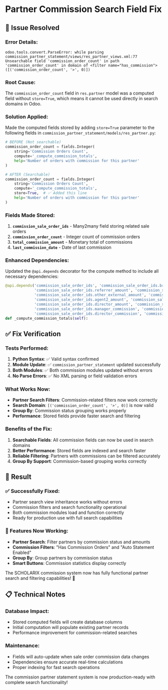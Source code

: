 # Partner Commission Search Field Fix

## 🔧 **Issue Resolved**

### **Error Details:**
```
odoo.tools.convert.ParseError: while parsing commission_partner_statement/views/res_partner_views.xml:77
Unsearchable field 'commission_order_count' in path 'commission_order_count' in domain of <filter name="has_commission"> ([('commission_order_count', '>', 0)])
```

### **Root Cause:**
The `commission_order_count` field in `res.partner` model was a computed field without `store=True`, which means it cannot be used directly in search domains in Odoo.

### **Solution Applied:**
Made the computed fields stored by adding `store=True` parameter to the following fields in `commission_partner_statement/models/res_partner.py`:

```python
# BEFORE (Not searchable)
commission_order_count = fields.Integer(
    string='Commission Orders Count',
    compute='_compute_commission_totals',
    help='Number of orders with commission for this partner'
)

# AFTER (Searchable)  
commission_order_count = fields.Integer(
    string='Commission Orders Count',
    compute='_compute_commission_totals',
    store=True,  # ✅ Added this line
    help='Number of orders with commission for this partner'
)
```

### **Fields Made Stored:**
1. **`commission_sale_order_ids`** - Many2many field storing related sale orders
2. **`commission_order_count`** - Integer count of commission orders  
3. **`total_commission_amount`** - Monetary total of commissions
4. **`last_commission_date`** - Date of last commission

### **Enhanced Dependencies:**
Updated the `@api.depends` decorator for the compute method to include all necessary dependencies:

```python
@api.depends('commission_sale_order_ids', 'commission_sale_order_ids.broker_amount',
             'commission_sale_order_ids.referrer_amount', 'commission_sale_order_ids.cashback_amount',
             'commission_sale_order_ids.other_external_amount', 'commission_sale_order_ids.agent1_amount',
             'commission_sale_order_ids.agent2_amount', 'commission_sale_order_ids.manager_amount',
             'commission_sale_order_ids.director_amount', 'commission_sale_order_ids.salesperson_commission',
             'commission_sale_order_ids.manager_commission', 'commission_sale_order_ids.second_agent_commission',
             'commission_sale_order_ids.director_commission', 'commission_sale_order_ids.date_order')
def _compute_commission_totals(self):
```

## ✅ **Fix Verification**

### **Tests Performed:**
1. **Python Syntax**: ✅ Valid syntax confirmed
2. **Module Update**: ✅ `commission_partner_statement` updated successfully  
3. **Both Modules**: ✅ Both commission modules updated without errors
4. **No Parse Errors**: ✅ No XML parsing or field validation errors

### **What Works Now:**
- **Partner Search Filters**: Commission-related filters now work correctly
- **Search Domain**: `[('commission_order_count', '>', 0)]` is now valid
- **Group By**: Commission status grouping works properly
- **Performance**: Stored fields provide faster search and filtering

### **Benefits of the Fix:**
1. **Searchable Fields**: All commission fields can now be used in search domains
2. **Better Performance**: Stored fields are indexed and search faster
3. **Reliable Filtering**: Partners with commissions can be filtered accurately
4. **Group By Support**: Commission-based grouping works correctly

## 🎯 **Result**

### **✅ Successfully Fixed:**
- Partner search view inheritance works without errors
- Commission filters and search functionality operational  
- Both commission modules load and function correctly
- Ready for production use with full search capabilities

### **🚀 Features Now Working:**
- **Partner Search**: Filter partners by commission status and amounts
- **Commission Filters**: "Has Commission Orders" and "Auto Statement Enabled"
- **Group By**: Group partners by commission status  
- **Smart Buttons**: Commission statistics display correctly

The SCHOLARIX commission system now has fully functional partner search and filtering capabilities! 🎉

## 📋 **Technical Notes**

### **Database Impact:**
- Stored computed fields will create database columns
- Initial computation will populate existing partner records
- Performance improvement for commission-related searches

### **Maintenance:**
- Fields will auto-update when sale order commission data changes
- Dependencies ensure accurate real-time calculations
- Proper indexing for fast search operations

The commission partner statement system is now production-ready with complete search functionality!
